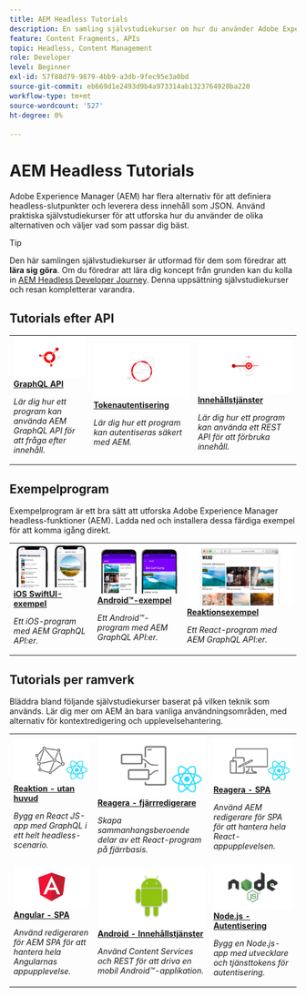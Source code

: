 ```yaml
---
title: AEM Headless Tutorials
description: En samling självstudiekurser om hur du använder Adobe Experience Manager som Headless CMS.
feature: Content Fragments, APIs
topic: Headless, Content Management
role: Developer
level: Beginner
exl-id: 57f88d79-9879-4bb9-a3db-9fec95e3a0bd
source-git-commit: eb669d1e2493d9b4a973314ab1323764920ba220
workflow-type: tm+mt
source-wordcount: '527'
ht-degree: 0%

---
```


# AEM Headless Tutorials

Adobe Experience Manager (AEM) har flera alternativ för att definiera headless-slutpunkter och leverera dess innehåll som JSON. Använd praktiska självstudiekurser för att utforska hur du använder de olika alternativen och väljer vad som passar dig bäst.

>[!TIP]
>
>Den här samlingen självstudiekurser är utformad för dem som föredrar att **lära sig göra**. Om du föredrar att lära dig koncept från grunden kan du kolla in [AEM Headless Developer Journey](https://experienceleague.adobe.com/docs/experience-manager-cloud-service/headless-journey/developer/overview.html). Denna uppsättning självstudiekurser och resan kompletterar varandra.

## Tutorials efter API

<table>
<tr>
  <td>
    <a href="https://experienceleague.adobe.com/docs/experience-manager-learn/getting-started-with-aem-headless/graphql/overview.html">
      <img alt="GraphQL API" src="./assets/graphql-icon.png" />
    </a>
    <div>
      <a href="https://experienceleague.adobe.com/docs/experience-manager-learn/getting-started-with-aem-headless/graphql/overview.html">
    <strong>GraphQL API</strong>
    </a>
    </div>
    <p>
    <em>Lär dig hur ett program kan använda AEM GraphQL API för att fråga efter innehåll.</em>
    <p>
  </td>
  <td>
    <a href="https://experienceleague.adobe.com/docs/experience-manager-learn/getting-started-with-aem-headless/authentication/overview.html">
    <img alt="Tokenbaserad autentisering" src="./assets/token-auth-icon.png" />
    </a>
    <div>
    <a href="https://experienceleague.adobe.com/docs/experience-manager-learn/getting-started-with-aem-headless/authentication/overview.html">
    <strong>Tokenautentisering</strong>
    </a>
    </div>
    <p>
    <em>Lär dig hur ett program kan autentiseras säkert med AEM.</em>
    </p>
  </td>
  <td>
    <a href="https://experienceleague.adobe.com/docs/experience-manager-learn/getting-started-with-aem-headless/content-services/overview.html">
      <img alt="Innehållstjänster" src="./assets/content-services.png" />
    </a>
     <div>
      <a href="https://experienceleague.adobe.com/docs/experience-manager-learn/getting-started-with-aem-headless/content-services/overview.html">
        <strong>Innehållstjänster</strong>
      </a>
    </div>
    <p>
    <em>Lär dig hur ett program kan använda ett REST API för att förbruka innehåll.</em>
    <p>
  </td>
</tr>
</table>

## Exempelprogram

Exempelprogram är ett bra sätt att utforska Adobe Experience Manager headless-funktioner (AEM). Ladda ned och installera dessa färdiga exempel för att komma igång direkt.

<table>
<tr>
  <td>
    <a href="https://experienceleague.adobe.com/docs/experience-manager-learn/getting-started-with-aem-headless/graphql/example-apps/ios-swiftui-app.html">
      <img alt="iOS-exempel" src="./assets/ios-example.png" />
    </a>
    <div>
      <a href="https://experienceleague.adobe.com/docs/experience-manager-learn/getting-started-with-aem-headless/graphql/example-apps/ios-swiftui-app.html">
    <strong>iOS SwiftUI-exempel</strong>
    </a>
    </div>
    <p>
    <em>Ett iOS-program med AEM GraphQL API:er.</em>
    <p>
  </td>
  <td>
    <a href="https://experienceleague.adobe.com/docs/experience-manager-learn/getting-started-with-aem-headless/graphql/example-apps/android-app.html">
    <img alt="Android-exempel" src="./assets/android-example.png" />
    </a>
    <div>
    <a href="https://experienceleague.adobe.com/docs/experience-manager-learn/getting-started-with-aem-headless/graphql/example-apps/android-app.html">
    <strong>Android™-exempel</strong>
    </a>
    </div>
    <p>
    <em>Ett Android™-program med AEM GraphQL API:er.</em>
    </p>
  </td>
  <td>
    <a href="https://experienceleague.adobe.com/docs/experience-manager-learn/getting-started-with-aem-headless/graphql/example-apps/react-app.html">
      <img alt="Reaktionsexempel" src="./assets/react-example.png" />
    </a>
     <div>
      <a href="https://experienceleague.adobe.com/docs/experience-manager-learn/getting-started-with-aem-headless/graphql/example-apps/react-app.html">
        <strong>Reaktionsexempel</strong>
      </a>
    </div>
    <p>
    <em>Ett React-program med AEM GraphQL API:er.</em>
    <p>
  </td>
</tr>
</table>

## Tutorials per ramverk

Bläddra bland följande självstudiekurser baserat på vilken teknik som används. Lär dig mer om AEM än bara vanliga användningsområden, med alternativ för kontextredigering och upplevelsehantering.

<table>
<tr>
  <td>
    <a href="https://experienceleague.adobe.com/docs/experience-manager-learn/getting-started-with-aem-headless/graphql/multi-step/overview.html">
      <img alt="Reaktion - utan huvud" src="./assets/react-headless.png" />
    </a>
    <div>
      <a href="https://experienceleague.adobe.com/docs/experience-manager-learn/getting-started-with-aem-headless/graphql/overview.html">
    <strong>Reaktion - utan huvud</strong>
    </a>
    </div>
    <p>
    <em>Bygg en React JS-app med GraphQL i ett helt headless-scenario.</em>
    <p>
  </td>
  <td>
    <a href="https://experienceleague.adobe.com/docs/experience-manager-learn/getting-started-with-aem-headless/spa-editor/remote-spa/overview.html">
    <img alt="Reagera - fjärrredigerare" src="./assets/react-remote.png" />
    </a>
    <div>
    <a href="https://experienceleague.adobe.com/docs/experience-manager-learn/getting-started-with-aem-headless/spa-editor/remote-spa/overview.html">
    <strong>Reagera - fjärrredigerare</strong>
    </a>
    </div>
    <p>
    <em>Skapa sammanhangsberoende delar av ett React-program på fjärrbasis.</em>
    </p>
  </td>
  <td>
    <a href="https://experienceleague.adobe.com/docs/experience-manager-learn/getting-started-with-aem-headless/spa-editor/react/overview.html">
      <img alt="Reagera - SPA" src="./assets/react-spa-editor.png" />
    </a>
     <div>
      <a href="https://experienceleague.adobe.com/docs/experience-manager-learn/getting-started-with-aem-headless/spa-editor/react/overview.html">
        <strong>Reagera - SPA</strong>
      </a>
    </div>
    <p>
    <em>Använd AEM redigerare för SPA för att hantera hela React-appupplevelsen.</em>
    <p>
  </td>
</tr>
<tr>
  <td>
    <a href="https://experienceleague.adobe.com/docs/experience-manager-learn/getting-started-with-aem-headless/spa-editor/angular/overview.html">
      <img alt="Reaktion - utan huvud" src="./assets/angular-spa-editor.png" />
    </a>
    <div>
      <a href="https://experienceleague.adobe.com/docs/experience-manager-learn/getting-started-with-aem-headless/spa-editor/angular/overview.html">
    <strong>Angular - SPA</strong>
    </a>
    </div>
    <p>
    <em>Använd redigeraren för AEM SPA för att hantera hela Angularnas appupplevelse.</em>
    <p>
  </td>
  <td>
    <a href="https://experienceleague.adobe.com/docs/experience-manager-learn/getting-started-with-aem-headless/content-services/overview.html">
    <img alt="Angular - Innehållstjänster" src="./assets/android.png" />
    </a>
    <div>
    <a href="https://experienceleague.adobe.com/docs/experience-manager-learn/getting-started-with-aem-headless/content-services/overview.html">
    <strong>Android - Innehållstjänster</strong>
    </a>
    </div>
    <p>
    <em>Använd Content Services och REST för att driva en mobil Android™-applikation.</em>
    </p>
  </td>
  <td>
    <a href="https://experienceleague.adobe.com/docs/experience-manager-learn/getting-started-with-aem-headless/authentication/overview.html">
      <img alt="Node.js - Autentisering" src="./assets/node-js.png" />
    </a>
     <div>
      <a href="https://experienceleague.adobe.com/docs/experience-manager-learn/getting-started-with-aem-headless/authentication/overview.html">
        <strong>Node.js - Autentisering</strong>
      </a>
    </div>
    <p>
    <em>Bygg en Node.js-app med utvecklare och tjänsttokens för autentisering.</em>
    <p>
  </td>
</tr>
</table>
